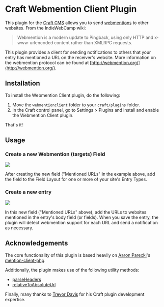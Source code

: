 # Craft Webmention Client Plugin

This plugin for the [Craft CMS](http://buildwithcraft.com/) allows you to send [webmentions](http://indiewebcamp.com/webmention) to other websites. From the IndieWebCamp wiki:

> Webmention is a modern update to Pingback, using only HTTP and x-www-urlencoded content rather than XMLRPC requests.

This plugin provides a client for sending notifications to others that your entry has mentioned a URL on the receiver's website. More information on the webmention protocol can be found at [http://webmention.org/](http://webmention.org/).


## Installation

To install the Webmention Client plugin, do the following:

1. Move the `webmentionclient` folder to your `craft/plugins` folder.
2. In the Craft control panel, go to Settings > Plugins and install and enable the Webmention Client plugin.

That's it!


## Usage

### Create a new Webmention (targets) Field

![](http://f.cl.ly/items/0A2w3O0e2x1a2L2c0b3z/Image%202014-06-10%20at%203.44.44%20PM.png)

After creating the new field ("Mentioned URLs" in the example above, add the field to the Field Layout for one or more of your site's Entry Types.

### Create a new entry

![](http://f.cl.ly/items/0J0n3r323j3I362A0X2Z/Image%202014-06-10%20at%203.51.46%20PM.png)

In this new field ("Mentioned URLs" above), add the URLs to websites mentioned in the entry's body field (or fields). When you save the entry, the plugin will detect webmention support for each URL and send a notification as necessary.


## Acknowledgements

The core functionality of this plugin is based heavily on [Aaron Parecki](https://github.com/aaronpk)'s [mention-client-php](https://github.com/indieweb/mention-client-php).

Additionally, the plugin makes use of the following utility methods:

- [parseHeaders](http://www.php.net/manual/en/function.http-parse-headers.php#111226)
- [relativeToAbsoluteUrl](http://stackoverflow.com/a/4444490)

Finally, many thanks to [Trevor Davis](https://github.com/davist11) for his Craft plugin development expertise.
